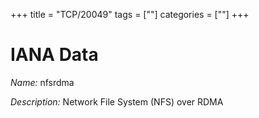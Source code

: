 +++
title = "TCP/20049"
tags = [""]
categories = [""]
+++

# IANA Data

_Name:_ nfsrdma

_Description:_ Network File System (NFS) over RDMA

